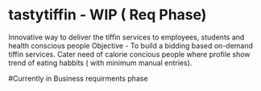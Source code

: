 # tastytiffin - WIP ( Req Phase)
Innovative way to deliver the tiffin services to employees, students and health conscious people
Objective - To build a bidding based on-demand tiffin services. Cater need of calorie concious people where profile show trend of eating habbits ( with minimum manual entries).


#Currently in Business requirments phase
